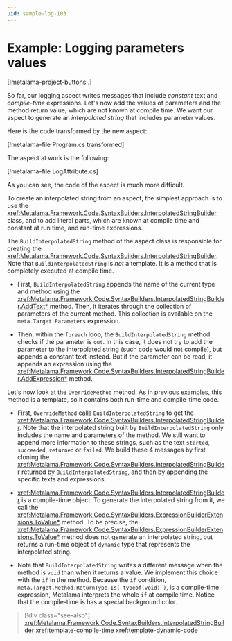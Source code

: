 ```yaml
---
uid: sample-log-103
---
```


# Example: Logging parameters values

[!metalama-project-buttons .]

So far, our logging aspect writes messages that include _constant_ text and _compile-time_ expressions. Let's now add the values of parameters and the method return value, which are not known at compile time. We want our aspect to generate an _interpolated string_ that includes parameter values.

Here is the code transformed by the new aspect:

[!metalama-file Program.cs transformed]

The aspect at work is the following:

[!metalama-file LogAttribute.cs]

As you can see, the code of the aspect is much more difficult.

To create an interpolated string from an aspect, the simplest approach is to use the <xref:Metalama.Framework.Code.SyntaxBuilders.InterpolatedStringBuilder> class, and to add literal parts, which are known at compile time and constant at run time, and run-time expressions.

The `BuildInterpolatedString` method of the aspect class is responsible for creating the <xref:Metalama.Framework.Code.SyntaxBuilders.InterpolatedStringBuilder>. Note that `BuildInterpolatedString` is _not_ a template. It is a method that is completely executed at compile time.

* First, `BuildInterpolatedString` appends the name of the current type and method using the <xref:Metalama.Framework.Code.SyntaxBuilders.InterpolatedStringBuilder.AddText*> method. Then, it iterates through the collection of parameters of the current method. This collection is available on the `meta.Target.Parameters` expression. 

* Then, within the `foreach` loop, the `BuildInterpolatedString` method checks if the parameter is `out`. In this case, it does not try to add the parameter to the interpolated string (such code would not compile), but appends a constant text instead. But if the parameter can be read, it appends an expression using the <xref:Metalama.Framework.Code.SyntaxBuilders.InterpolatedStringBuilder.AddExpression*> method.

Let's now look at the `OverrideMethod` method. As in previous examples, this method is a template, so it contains both run-time and compile-time code.

* First, `OverrideMethod` calls `BuildInterpolatedString` to get the <xref:Metalama.Framework.Code.SyntaxBuilders.InterpolatedStringBuilder>. Note that the interpolated string built by `BuildInterpolatedString` only includes the name and parameters of the method. We still want to append more information to these strings, such as the text `started`, `succeeded`, `returned` or `failed`. We build these 4 messages by first cloning the <xref:Metalama.Framework.Code.SyntaxBuilders.InterpolatedStringBuilder> returned by `BuildInterpolatedString`, and then by appending the specific texts and expressions.

* <xref:Metalama.Framework.Code.SyntaxBuilders.InterpolatedStringBuilder> is a compile-time object. To generate the interpolated string from it, we call the <xref:Metalama.Framework.Code.SyntaxBuilders.ExpressionBuilderExtensions.ToValue*> method. To be precise, the <xref:Metalama.Framework.Code.SyntaxBuilders.ExpressionBuilderExtensions.ToValue*> method does not generate an interpolated string, but returns a run-time object of `dynamic` type that represents the interpolated string.

* Note that `BuildInterpolatedString` writes a different message when the method is `void` than when it returns a value. We implement this choice with the `if` in the method. Because the `if` condition, `meta.Target.Method.ReturnType.Is( typeof(void) )`, is a compile-time expression, Metalama interprets the whole `if` at compile time. Notice that the compile-time is has a special background color.

> [!div class="see-also"]
> <xref:Metalama.Framework.Code.SyntaxBuilders.InterpolatedStringBuilder>
> <xref:template-compile-time>
> <xref:template-dynamic-code>